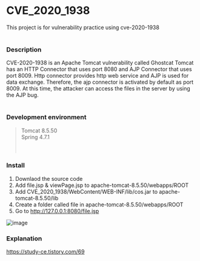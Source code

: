 # CVE_2020_1938

This project is for vulnerability practice using cve-2020-1938
<br/><br/>
### Description
CVE-2020-1938 is an Apache Tomcat vulnerability called Ghostcat
Tomcat has an HTTP Connector that uses port 8080 and AJP Connector that uses port 8009. Http connector provides http web service and AJP is used for data exchange. Therefore, the ajp connector is activated by default as port 8009. At this time, the attacker can access the files in the server by using the AJP bug.
<br/><br/>
### Development environment
> Tomcat 8.5.50<br/>
> Spring 4.7.1
<br/><br/><br/>
### Install
1. Downlaod the source code
2. Add file.jsp & viewPage.jsp to  apache-tomcat-8.5.50/webapps/ROOT
3. Add CVE_2020_1938/WebContent/WEB-INF/lib/cos.jar to apache-tomcat-8.5.50/lib  
4. Create a folder called file in apache-tomcat-8.5.50/webapps/ROOT
5. Go to http://127.0.0.1:8080/file.jsp

![image](https://user-images.githubusercontent.com/43716537/126739215-3e35d87b-00a5-4ca0-adca-e603403e903e.png)


### Explanation
https://study-ce.tistory.com/69



